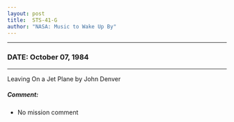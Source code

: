 ```yaml
---
layout: post
title:  STS-41-G
author: "NASA: Music to Wake Up By"
---
```


----
### DATE: October 07, 1984
----
Leaving On a Jet Plane by John Denver

##### Comment:
* No mission comment
